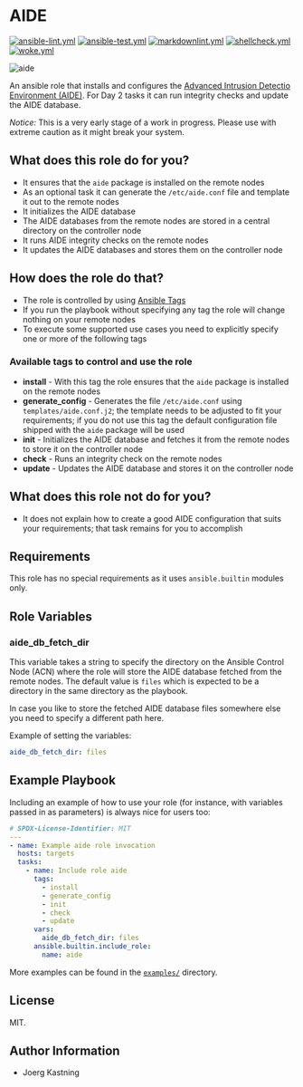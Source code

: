 # AIDE

[![ansible-lint.yml](https://github.com/linux-system-roles/aide/actions/workflows/ansible-lint.yml/badge.svg)](https://github.com/linux-system-roles/aide/actions/workflows/ansible-lint.yml) [![ansible-test.yml](https://github.com/linux-system-roles/aide/actions/workflows/ansible-test.yml/badge.svg)](https://github.com/linux-system-roles/aide/actions/workflows/ansible-test.yml) [![markdownlint.yml](https://github.com/linux-system-roles/aide/actions/workflows/markdownlint.yml/badge.svg)](https://github.com/linux-system-roles/aide/actions/workflows/markdownlint.yml) [![shellcheck.yml](https://github.com/linux-system-roles/aide/actions/workflows/shellcheck.yml/badge.svg)](https://github.com/linux-system-roles/aide/actions/workflows/shellcheck.yml) [![woke.yml](https://github.com/linux-system-roles/aide/actions/workflows/woke.yml/badge.svg)](https://github.com/linux-system-roles/aide/actions/workflows/woke.yml)

![aide](https://github.com/linux-system-roles/aide/workflows/tox/badge.svg)

An ansible role that installs and configures the [Advanced Intrusion Detectio Environment (AIDE)](https://aide.github.io). For Day 2 tasks it can run integrity checks and update the AIDE database.

_Notice:_ This is a very early stage of a work in progress. Please use with
extreme caution as it might break your system.

## What does this role do for you?

  * It ensures that the `aide` package is installed on the remote nodes
  * As an optional task it can generate the `/etc/aide.conf` file and template it out to the remote nodes
  * It initializes the AIDE database
  * The AIDE databases from the remote nodes are stored in a central directory on the controller node
  * It runs AIDE integrity checks on the remote nodes
  * It updates the AIDE databases and stores them on the controller node

## How does the role do that?

  * The role is controlled by using [Ansible Tags](https://docs.ansible.com/ansible/latest/playbook_guide/playbooks_tags.html)
  * If you run the playbook without specifying any tag the role will change nothing on your remote nodes
  * To execute some supported use cases you need to explicitly specify one or more of the following tags

### Available tags to control and use the role

  * __install__ - With this tag the role ensures that the `aide` package is installed on the remote nodes
  * __generate_config__ - Generates the file `/etc/aide.conf` using `templates/aide.conf.j2`; the template needs to be adjusted to fit your requirements; if you do not use this tag the default configuration file shipped with the `aide` package will be used
  * __init__ - Initializes the AIDE database and fetches it from the remote nodes to store it on the controller node
  * __check__ - Runs an integrity check on the remote nodes
  * __update__ - Updates the AIDE database and stores it on the controller node

## What does this role not do for you?

  * It does not explain how to create a good AIDE configuration that suits your requirements; that task remains for you to accomplish

## Requirements

This role has no special requirements as it uses `ansible.builtin` modules
only.

## Role Variables

### aide_db_fetch_dir

This variable takes a string to specify the directory on the Ansible Control
Node (ACN) where the role will store the AIDE database fetched from the remote
nodes. The default value is `files` which is expected to be a directory in the
same directory as the playbook.

In case you like to store the fetched AIDE database files somewhere else you
need to specify a different path here.

Example of setting the variables:

```yaml
aide_db_fetch_dir: files
```

## Example Playbook

Including an example of how to use your role (for instance, with variables
passed in as parameters) is always nice for users too:

```yaml
# SPDX-License-Identifier: MIT
---
- name: Example aide role invocation
  hosts: targets
  tasks:
    - name: Include role aide
      tags:
        - install
        - generate_config
        - init
        - check
        - update
      vars:
        aide_db_fetch_dir: files
      ansible.builtin.include_role:
        name: aide
```

More examples can be found in the [`examples/`](examples) directory.

## License

MIT.

## Author Information

* Joerg Kastning
